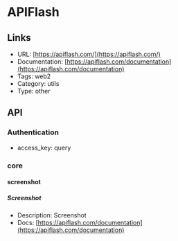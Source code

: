 # APIFlash

## Links

* URL: [https://apiflash.com/](https://apiflash.com/)
* Documentation: [https://apiflash.com/documentation](https://apiflash.com/documentation)
* Tags: web2
* Category: utils
* Type: other

## API

### Authentication

* access_key: query

### core

#### screenshot

##### Screenshot

* Description: Screenshot
* Docs: [https://apiflash.com/documentation](https://apiflash.com/documentation)
